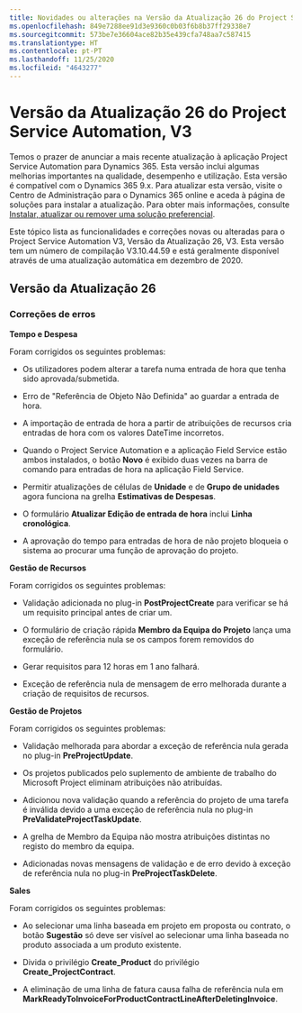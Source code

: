 ```yaml
---
title: Novidades ou alterações na Versão da Atualização 26 do Project Service Automation, V3
ms.openlocfilehash: 849e7288ee91d3e9360c0b03f6b8b37ff29338e7
ms.sourcegitcommit: 573be7e36604ace82b35e439cfa748aa7c587415
ms.translationtype: HT
ms.contentlocale: pt-PT
ms.lasthandoff: 11/25/2020
ms.locfileid: "4643277"
---
```

<a name="project-service-automation-update-release-26-v3"></a>Versão da Atualização 26 do Project Service Automation, V3
================================================

Temos o prazer de anunciar a mais recente atualização à aplicação Project Service Automation para Dynamics 365. Esta versão inclui algumas melhorias importantes na qualidade, desempenho e utilização. Esta versão é compatível com o Dynamics 365 9.x. Para atualizar esta versão, visite o Centro de Administração para o Dynamics 365 online e aceda à página de soluções para instalar a atualização. Para obter mais informações, consulte [Instalar, atualizar ou remover uma solução preferencial](https://docs.microsoft.com/power-platform/admin/install-remove-preferred-solution).

Este tópico lista as funcionalidades e correções novas ou alteradas para o Project Service Automation V3, Versão da Atualização 26, V3. Esta versão tem um número de compilação V3.10.44.59 e está geralmente disponível através de uma atualização automática em dezembro de 2020.

<a name="update-release-26"></a>Versão da Atualização 26
-----------------

### <a name="bug-fixes"></a>Correções de erros

**Tempo e Despesa**

Foram corrigidos os seguintes problemas:

-   Os utilizadores podem alterar a tarefa numa entrada de hora que tenha sido aprovada/submetida.

-   Erro de "Referência de Objeto Não Definida" ao guardar a entrada de hora.

-   A importação de entrada de hora a partir de atribuições de recursos cria entradas de hora com os valores DateTime incorretos.

-   Quando o Project Service Automation e a aplicação Field Service estão ambos instalados, o botão **Novo** é exibido duas vezes na barra de comando para entradas de hora na aplicação Field Service.

-   Permitir atualizações de células de **Unidade** e de **Grupo de unidades** agora funciona na grelha **Estimativas de Despesas**.

-   O formulário **Atualizar Edição de entrada de hora** inclui **Linha cronológica**.

-   A aprovação do tempo para entradas de hora de não projeto bloqueia o sistema ao procurar uma função de aprovação do projeto.

**Gestão de Recursos**

Foram corrigidos os seguintes problemas:

-   Validação adicionada no plug-in **PostProjectCreate** para verificar se há um requisito principal antes de criar um.

-   O formulário de criação rápida **Membro da Equipa do Projeto** lança uma exceção de referência nula se os campos forem removidos do formulário.

-   Gerar requisitos para 12 horas em 1 ano falhará.

-   Exceção de referência nula de mensagem de erro melhorada durante a criação de requisitos de recursos.

**Gestão de Projetos**

Foram corrigidos os seguintes problemas:

-   Validação melhorada para abordar a exceção de referência nula gerada no plug-in **PreProjectUpdate**.

-   Os projetos publicados pelo suplemento de ambiente de trabalho do Microsoft Project eliminam atribuições não atribuídas.

-   Adicionou nova validação quando a referência do projeto de uma tarefa é inválida devido a uma exceção de referência nula no plug-in **PreValidateProjectTaskUpdate**.

-   A grelha de Membro da Equipa não mostra atribuições distintas no registo do membro da equipa.

-   Adicionadas novas mensagens de validação e de erro devido à exceção de referência nula no plug-in **PreProjectTaskDelete**.

**Sales**

Foram corrigidos os seguintes problemas:

-   Ao selecionar uma linha baseada em projeto em proposta ou contrato, o botão **Sugestão** só deve ser visível ao selecionar uma linha baseada no produto associada a um produto existente.

-   Divida o privilégio **Create_Product** do privilégio **Create_ProjectContract**.

-   A eliminação de uma linha de fatura causa falha de referência nula em **MarkReadyToInvoiceForProductContractLineAfterDeletingInvoice**.
